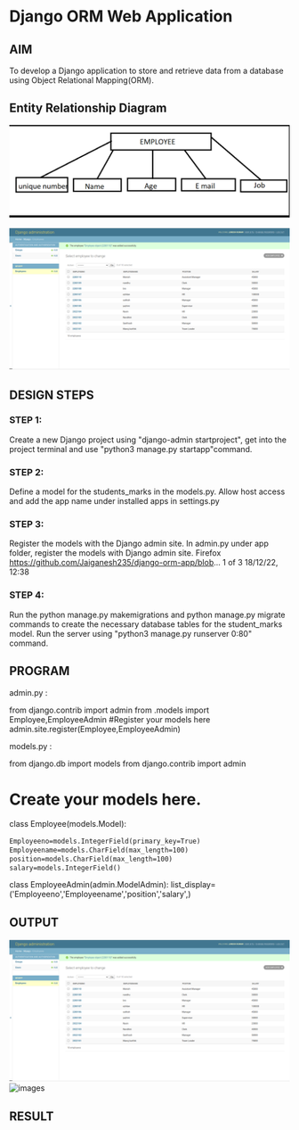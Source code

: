 # Django ORM Web Application

## AIM
To develop a Django application to store and retrieve data from a database using Object Relational Mapping(ORM).

## Entity Relationship Diagram

![images](images/ERdiagram.png)

![images](images/Employeenames.png)

## DESIGN STEPS

### STEP 1:

Create a new Django project using "django-admin startproject", get into the project
terminal and use "python3 manage.py startapp"command.


### STEP 2:

Define a model for the students_marks in the models.py. Allow host access and add
the app name under installed apps in settings.py

### STEP 3:

Register the models with the Django admin site. In admin.py under app folder,
register the models with Django admin site.
Firefox https://github.com/Jaiganesh235/django-orm-app/blob...
1 of 3 18/12/22, 12:38

### STEP 4:

Run the python manage.py makemigrations and python manage.py migrate
commands to create the necessary database tables for the student_marks model.
Run the server using "python3 manage.py runserver 0:80" command.

## PROGRAM

admin.py :

from django.contrib import admin
from .models import Employee,EmployeeAdmin
#Register your models here
admin.site.register(Employee,EmployeeAdmin)

models.py :

from django.db import models
from django.contrib import admin
# Create your models here.
class Employee(models.Model):

    Employeeno=models.IntegerField(primary_key=True)
    Employeename=models.CharField(max_length=100)
    position=models.CharField(max_length=100)
    salary=models.IntegerField()

class EmployeeAdmin(admin.ModelAdmin):
    list_display=('Employeeno','Employeename','position','salary',)

## OUTPUT


![images](images/Employeenames.png)
![images](images/Employeeerror.png)



## RESULT

